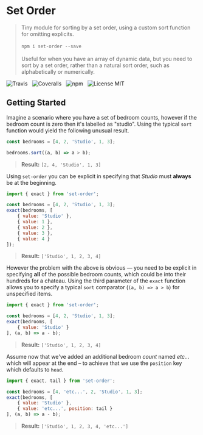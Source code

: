 # Set Order

> Tiny module for sorting by a set order, using a custom sort function for omitting explicits.<br /><br />
> `npm i set-order --save`<br /><br />
> Useful for when you have an array of dynamic data, but you need to sort by a set order, rather than a natural sort order, such as alphabetically or numerically.

![Travis](http://img.shields.io/travis/Wildhoney/SetOrder.svg?style=flat-square)
&nbsp;
![Coveralls](https://img.shields.io/coveralls/Wildhoney/SetOrder.svg?style=flat-square)
&nbsp;
![npm](http://img.shields.io/npm/v/set-order.svg?style=flat-square)
&nbsp;
![License MIT](https://img.shields.io/badge/license-mit-lightgrey.svg?style=flat-square)

## Getting Started

Imagine a scenario where you have a set of bedroom counts, however if the bedroom count is zero then it's labelled as "studio". Using the typical `sort` function would yield the following unusual result.

```javascript
const bedrooms = [4, 2, 'Studio', 1, 3];

bedrooms.sort((a, b) => a > b);
```

> **Result:** `[2, 4, 'Studio', 1, 3]`

Using `set-order` you can be explicit in specifying that *Studio* must **always** be at the beginning.

```javascript
import { exact } from 'set-order';

const bedrooms = [4, 2, 'Studio', 1, 3];
exact(bedrooms, [
    { value: 'Studio' },
    { value: 1 },
    { value: 2 },
    { value: 3 },
    { value: 4 }
]);
```

> **Result:** `['Studio', 1, 2, 3, 4]`

However the problem with the above is obvious &mdash; you need to be explicit in specifying **all** of the possible bedroom counts, which could be into their hundreds for a chateau. Using the third parameter of the `exact` function allows you to specify a typical `sort` comparator (`(a, b) => a > b`) for unspecified items.

```javascript
import { exact } from 'set-order';

const bedrooms = [4, 2, 'Studio', 1, 3];
exact(bedrooms, [
    { value: 'Studio' }
], (a, b) => a - b);
```

> **Result:** `['Studio', 1, 2, 3, 4]`

Assume now that we've added an additional bedroom *count* named *etc...* which will appear at the end &ndash; to achieve that we use the `position` key which defaults to `head`.

```javascript
import { exact, tail } from 'set-order';

const bedrooms = [4, 'etc...', 2, 'Studio', 1, 3];
exact(bedrooms, [
    { value: 'Studio' },
    { value: 'etc...', position: tail }
], (a, b) => a - b);
```

> **Result:** `['Studio', 1, 2, 3, 4, 'etc...']`
